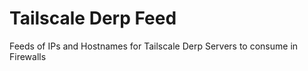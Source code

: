 # Tailscale Derp Feed
Feeds of IPs and Hostnames for Tailscale Derp Servers to consume in Firewalls

